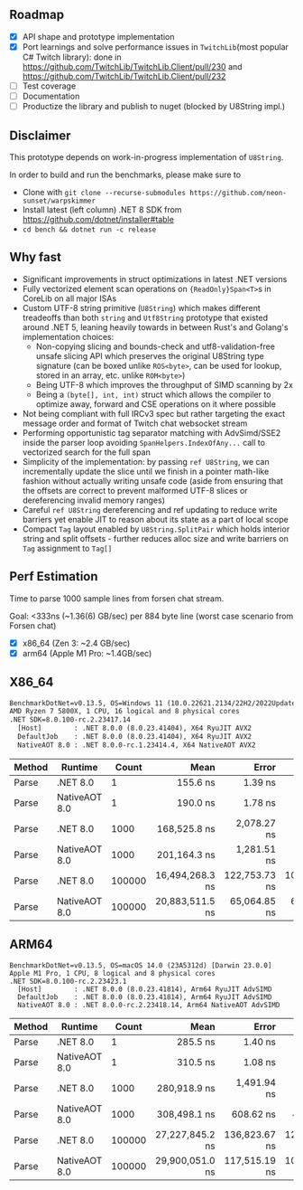 ## Roadmap
- [x] API shape and prototype implementation
- [x] Port learnings and solve performance issues in `TwitchLib`(most popular C# Twitch library): done in https://github.com/TwitchLib/TwitchLib.Client/pull/230 and https://github.com/TwitchLib/TwitchLib.Client/pull/232
- [ ] Test coverage
- [ ] Documentation
- [ ] Productize the library and publish to nuget (blocked by U8String impl.)

## Disclaimer
This prototype depends on work-in-progress implementation of `U8String`.

In order to build and run the benchmarks, please make sure to
- Clone with  `git clone --recurse-submodules https://github.com/neon-sunset/warpskimmer`
- Install latest (left column) .NET 8 SDK from https://github.com/dotnet/installer#table
- `cd bench && dotnet run -c release`

## Why fast
- Significant improvements in struct optimizations in latest .NET versions
- Fully vectorized element scan operations on `{ReadOnly}Span<T>`s in CoreLib on all major ISAs
- Custom UTF-8 string primitive (`U8String`) which makes different treadeoffs than both `string` and `Utf8String` prototype that existed around .NET 5, leaning heavily towards in between Rust's and Golang's implementation choices:
  - Non-copying slicing and bounds-check and utf8-validation-free unsafe slicing API which preserves the original U8String type signature (can be boxed unlike `ROS<byte>`, can be used for lookup, stored in an array, etc. unlike `ROM<byte>`)
  - Being UTF-8 which improves the throughput of SIMD scanning by 2x
  - Being a `(byte[], int, int)` struct which allows the compiler to optimize away, forward and CSE operations on it where possible
- Not being compliant with full IRCv3 spec but rather targeting the exact message order and format of Twitch chat websocket stream
- Performing opportunistic tag separator matching with AdvSimd/SSE2 inside the parser loop avoiding `SpanHelpers.IndexOfAny...` call to vectorized search for the full span
- Simplicity of the implementation: by passing `ref U8String`, we can incrementally update the slice until we finish in a pointer math-like fashion without actually writing unsafe code (aside from ensuring that the offsets are correct to prevent malformed UTF-8 slices or dereferencing invalid memory ranges)
- Careful `ref U8String` dereferencing and ref updating to reduce write barriers yet enable JIT to reason about its state as a part of local scope
- Compact `Tag` layout enabled by `U8String.SplitPair` which holds interior string and split offsets - further reduces alloc size and write barriers on `Tag` assignment to `Tag[]`

## Perf Estimation
Time to parse 1000 sample lines from forsen chat stream.

Goal: <333ns (~1.36(6) GB/sec) per 884 byte line (worst case scenario from Forsen chat)
- [x] x86_64 (Zen 3: ~2.4 GB/sec)
- [x] arm64 (Apple M1 Pro: ~1.4GB/sec)

## X86_64
```txt
BenchmarkDotNet=v0.13.5, OS=Windows 11 (10.0.22621.2134/22H2/2022Update/SunValley2)
AMD Ryzen 7 5800X, 1 CPU, 16 logical and 8 physical cores
.NET SDK=8.0.100-rc.2.23417.14
  [Host]        : .NET 8.0.0 (8.0.23.41404), X64 RyuJIT AVX2
  DefaultJob    : .NET 8.0.0 (8.0.23.41404), X64 RyuJIT AVX2
  NativeAOT 8.0 : .NET 8.0.0-rc.1.23414.4, X64 NativeAOT AVX2
``````
| Method |       Runtime |  Count |            Mean |         Error |        StdDev |      Gen0 |  Allocated |
|------- |-------------- |------- |----------------:|--------------:|--------------:|----------:|-----------:|
|  Parse |      .NET 8.0 |      1 |        155.6 ns |       1.39 ns |       1.30 ns |    0.0367 |      616 B |
|  Parse | NativeAOT 8.0 |      1 |        190.0 ns |       1.78 ns |       1.58 ns |    0.0367 |      616 B |
|  Parse |      .NET 8.0 |   1000 |    168,525.8 ns |   2,078.27 ns |   1,735.45 ns |   36.3770 |   611368 B |
|  Parse | NativeAOT 8.0 |   1000 |    201,164.3 ns |   1,281.51 ns |   1,198.72 ns |   36.3770 |   611368 B |
|  Parse |      .NET 8.0 | 100000 | 16,494,268.3 ns | 122,753.73 ns | 108,817.98 ns | 3593.7500 | 60306100 B |
|  Parse | NativeAOT 8.0 | 100000 | 20,883,511.5 ns |  65,064.85 ns |  60,861.70 ns | 3593.7500 | 60306100 B |

## ARM64
```
BenchmarkDotNet=v0.13.5, OS=macOS 14.0 (23A5312d) [Darwin 23.0.0]
Apple M1 Pro, 1 CPU, 8 logical and 8 physical cores
.NET SDK=8.0.100-rc.2.23423.1
  [Host]        : .NET 8.0.0 (8.0.23.41814), Arm64 RyuJIT AdvSIMD
  DefaultJob    : .NET 8.0.0 (8.0.23.41814), Arm64 RyuJIT AdvSIMD
  NativeAOT 8.0 : .NET 8.0.0-rc.2.23418.14, Arm64 NativeAOT AdvSIMD
```
| Method |       Runtime |  Count |            Mean |         Error |        StdDev |      Gen0 |  Allocated |
|------- |-------------- |------- |----------------:|--------------:|--------------:|----------:|-----------:|
|  Parse |      .NET 8.0 |      1 |        285.5 ns |       1.40 ns |       1.31 ns |    0.0978 |      616 B |
|  Parse | NativeAOT 8.0 |      1 |        310.5 ns |       1.08 ns |       1.01 ns |    0.0978 |      616 B |
|  Parse |      .NET 8.0 |   1000 |    280,918.9 ns |   1,491.94 ns |   1,395.56 ns |   97.1680 |   611368 B |
|  Parse | NativeAOT 8.0 |   1000 |    308,498.1 ns |     608.62 ns |     475.17 ns |   97.1680 |   611368 B |
|  Parse |      .NET 8.0 | 100000 | 27,227,845.2 ns | 136,823.67 ns | 121,290.62 ns | 9593.7500 | 60306111 B |
|  Parse | NativeAOT 8.0 | 100000 | 29,900,051.0 ns | 117,515.19 ns | 109,923.78 ns | 9593.7500 | 60306100 B |
